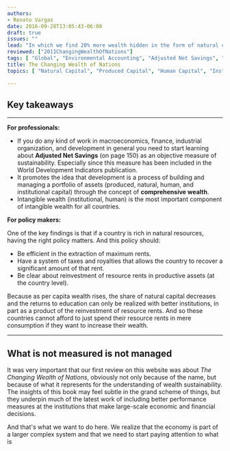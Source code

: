 ```yaml
---
authors:
- Renato Vargas
date: 2016-09-28T13:05:43-06:00
draft: true
issues: ""
lead: "In which we find 20% more wealth hidden in the form of natural capital. And I tell you why our site is called that. _The Changing Wealth of Nations_ (World Bank, 2011), expands our traditional measures of wealth in order to account objectively for natural capital, human, and institutional capital."
reviewed: ["2011ChangingWealthOfNations"]
tags: [ "Global", "Environmental Accounting", "Adjusted Net Savings", "sustainable development"  ]
title: The Changing Wealth of Nations
topics: [ "Natural Capital", "Produced Capital", "Human Capital", "Institutional Capital"]

---
```


## Key takeaways

---

**For professionals:** 

* If you do any kind of work in macroeconomics, finance, industrial organization, and development in general you need to start learning about **Adjusted Net Savings** (on page 150) as an objective measure of sustainability. Especially since this measure has been included in the World Development Indicators publication. 
* It promotes the idea that development is a process of building and managing a portfolio of assets (produced, natural, human, and institutional capital) through the concept of **comprehensive wealth**.
* Intangible wealth (institutional, human) is the most important component of intangible wealth for all countries.

**For policy makers:** 

One of the key findings is that if a country is rich in natural resources, having the right policy matters. And this policy should:

* Be efficient in the extraction of maximum rents.
* Have a system of taxes and royalties that allows the country to recover a significant amount of that rent.
* Be clear about reinvestment of resource rents in productive assets (at the country level).

Because as per capita wealth rises, the share of natural capital decreases and the returns to education can only be realized with better institutions, in part as a product of the reinvestment of resource rents. And so these countries cannot afford to just spend their resource rents in mere consumption if they want to increase their wealth.
 
---

## What is not measured is not managed

It was very important that our first review on this website was about _The Changing Wealth of Nations_, obviously not only because of the name, but because of what it represents for the understanding of wealth sustainability. The insights of this book may feel subtle in the grand scheme of things, but they underpin much of the latest work of including better performance measures at the institutions that make large-scale economic and financial decisions. 

And that's what we want to do here. We realize that the economy is part of a larger complex system and that we need to start paying attention to what is 





